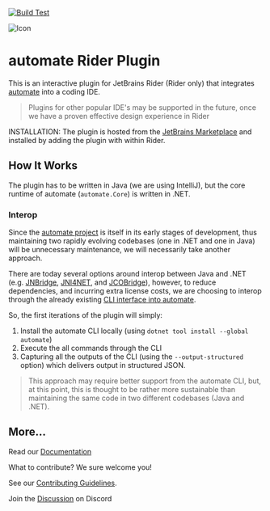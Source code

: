 [![Build Test](https://github.com/jezzsantos/automate.plugin-rider/actions/workflows/build.yml/badge.svg)](https://github.com/jezzsantos/automate.plugin-rider/actions/workflows/build.yml)

![Icon](https://raw.githubusercontent.com/jezzsantos/automate.plugin-rider/main/src/main/resources/META-INF/pluginIcon.svg)

# automate Rider Plugin

This is an interactive plugin for JetBrains Rider (Rider only) that integrates [automate](https://github.com/jezzsantos/automate) into a coding IDE. 

> Plugins for other popular IDE's may be supported in the future, once we have a proven effective design experience in Rider

INSTALLATION: The plugin is hosted from the [JetBrains Marketplace](https://plugins.jetbrains.com/plugin/19421-automate) and installed by adding the plugin with within Rider.

## How It Works

The plugin has to be written in Java (we are using IntelliJ), but the core runtime of automate (`automate.Core`) is written in .NET. 

### Interop

Since the [automate project](https://github.com/jezzsantos/automate) is itself in its early stages of development, thus maintaining two rapidly evolving codebases (one in .NET and one in Java) will be unnecessary maintenance, we will necessarily take another approach. 

There are today several options around interop between Java and .NET (e.g. [JNBridge](https://jnbridge.com/), [JNI4NET](http://jni4net.com/), and [JCOBridge](https://www.jcobridge.com/)), however, to reduce dependencies, and incurring extra license costs, we are choosing to interop through the already existing [CLI interface into automate](https://www.nuget.org/packages/automate). 

So, the first iterations of the plugin will simply:

1. Install the automate CLI locally (using `dotnet tool install --global automate`)
1. Execute the all commands through the CLI
1. Capturing all the outputs of the CLI (using the `--output-structured` option) which delivers output in structured JSON.

> This approach may require better support from the automate CLI, but, at this point, this is thought to be rather more sustainable than maintaining the same code in two different codebases (Java and .NET).  


## More...

Read our [Documentation](https://jezzsantos.github.io/automate/)

What to contribute? We sure welcome you!

See our [Contributing Guidelines](https://github.com/jezzsantos/automate.plugin-rider/blob/main/CONTRIBUTING.md).

Join the [Discussion](https://discord.gg/vpc3gDPR) on Discord
